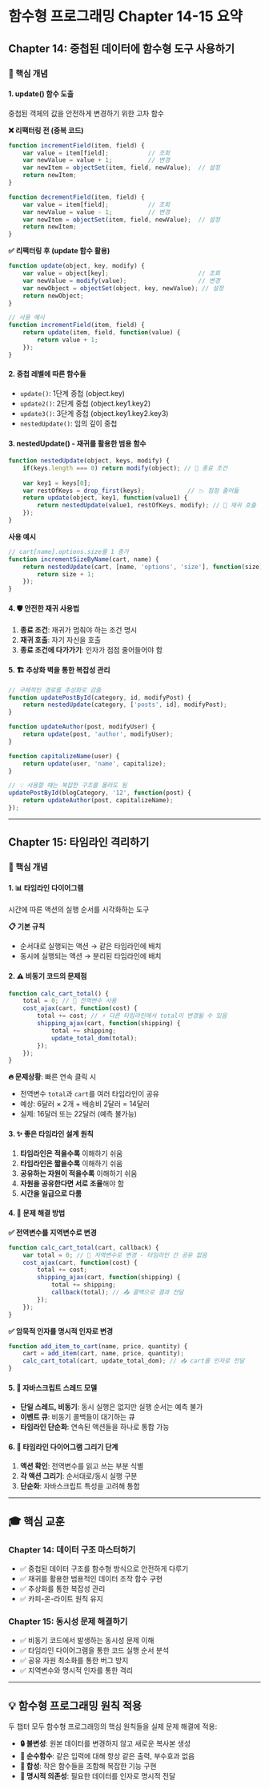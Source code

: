 # 함수형 프로그래밍 Chapter 14-15 요약

## Chapter 14: 중첩된 데이터에 함수형 도구 사용하기

### 🎯 핵심 개념

#### 1. update() 함수 도출

중첩된 객체의 값을 안전하게 변경하기 위한 고차 함수

**❌ 리팩터링 전 (중복 코드)**

```javascript
function incrementField(item, field) {
    var value = item[field];           // 조회
    var newValue = value + 1;          // 변경  
    var newItem = objectSet(item, field, newValue);  // 설정
    return newItem;
}

function decrementField(item, field) {
    var value = item[field];           // 조회
    var newValue = value - 1;          // 변경
    var newItem = objectSet(item, field, newValue);  // 설정  
    return newItem;
}
```

**✅ 리팩터링 후 (update 함수 활용)**

```javascript
function update(object, key, modify) {
    var value = object[key];                         // 조회
    var newValue = modify(value);                    // 변경
    var newObject = objectSet(object, key, newValue); // 설정
    return newObject;
}

// 사용 예시
function incrementField(item, field) {
    return update(item, field, function(value) {
        return value + 1;
    });
}
```

#### 2. 중첩 레벨에 따른 함수들

- `update()`: 1단계 중첩 (object.key)
- `update2()`: 2단계 중첩 (object.key1.key2)
- `update3()`: 3단계 중첩 (object.key1.key2.key3)
- `nestedUpdate()`: 임의 깊이 중첩

#### 3. nestedUpdate() - 재귀를 활용한 범용 함수

```javascript
function nestedUpdate(object, keys, modify) {
    if(keys.length === 0) return modify(object); // 🛑 종료 조건
    
    var key1 = keys[0];
    var restOfKeys = drop_first(keys);            // 📉 점점 줄어듦
    return update(object, key1, function(value1) {
        return nestedUpdate(value1, restOfKeys, modify); // 🔄 재귀 호출
    });
}
```

**사용 예시**

```javascript
// cart[name].options.size를 1 증가
function incrementSizeByName(cart, name) {
    return nestedUpdate(cart, [name, 'options', 'size'], function(size) {
        return size + 1;
    });
}
```

#### 4. 🛡️ 안전한 재귀 사용법

1. **종료 조건**: 재귀가 멈춰야 하는 조건 명시
2. **재귀 호출**: 자기 자신을 호출
3. **종료 조건에 다가가기**: 인자가 점점 줄어들어야 함

#### 5. 🏗️ 추상화 벽을 통한 복잡성 관리

```javascript
// 구체적인 경로를 추상화로 감춤
function updatePostById(category, id, modifyPost) {
    return nestedUpdate(category, ['posts', id], modifyPost);
}

function updateAuthor(post, modifyUser) {
    return update(post, 'author', modifyUser);
}

function capitalizeName(user) {
    return update(user, 'name', capitalize);
}

// 💡 사용할 때는 복잡한 구조를 몰라도 됨
updatePostById(blogCategory, '12', function(post) {
    return updateAuthor(post, capitalizeName);
});
```

---

## Chapter 15: 타임라인 격리하기

### 🎯 핵심 개념

#### 1. 📊 타임라인 다이어그램

시간에 따른 액션의 실행 순서를 시각화하는 도구

**📋 기본 규칙**

- 순서대로 실행되는 액션 → 같은 타임라인에 배치
- 동시에 실행되는 액션 → 분리된 타임라인에 배치

#### 2. ⚠️ 비동기 코드의 문제점

```javascript
function calc_cart_total() {
    total = 0; // 🚨 전역변수 사용
    cost_ajax(cart, function(cost) {
        total += cost; // ⚡ 다른 타임라인에서 total이 변경될 수 있음
        shipping_ajax(cart, function(shipping) {
            total += shipping;
            update_total_dom(total);
        });
    });
}
```

**🔥 문제상황**: 빠른 연속 클릭 시

- 전역변수 `total`과 `cart`를 여러 타임라인이 공유
- 예상: 6달러 × 2개 + 배송비 2달러 = 14달러
- 실제: 16달러 또는 22달러 (예측 불가능)

#### 3. ✨ 좋은 타임라인 설계 원칙

1. **타임라인은 적을수록** 이해하기 쉬움
2. **타임라인은 짧을수록** 이해하기 쉬움
3. **공유하는 자원이 적을수록** 이해하기 쉬움
4. **자원을 공유한다면 서로 조율**해야 함
5. **시간을 일급으로 다룸**

#### 4. 🔧 문제 해결 방법

**✅ 전역변수를 지역변수로 변경**

```javascript
function calc_cart_total(cart, callback) {
    var total = 0; // 🎯 지역변수로 변경 - 타임라인 간 공유 없음
    cost_ajax(cart, function(cost) {
        total += cost;
        shipping_ajax(cart, function(shipping) {
            total += shipping;
            callback(total); // 📤 콜백으로 결과 전달
        });
    });
}
```

**✅ 암묵적 인자를 명시적 인자로 변경**

```javascript
function add_item_to_cart(name, price, quantity) {
    cart = add_item(cart, name, price, quantity);
    calc_cart_total(cart, update_total_dom); // 📥 cart를 인자로 전달
}
```

#### 5. 🧵 자바스크립트 스레드 모델

- **단일 스레드, 비동기**: 동시 실행은 없지만 실행 순서는 예측 불가
- **이벤트 큐**: 비동기 콜백들이 대기하는 큐
- **타임라인 단순화**: 연속된 액션들을 하나로 통합 가능

#### 6. 📐 타임라인 다이어그램 그리기 단계

1. **액션 확인**: 전역변수를 읽고 쓰는 부분 식별
2. **각 액션 그리기**: 순서대로/동시 실행 구분
3. **단순화**: 자바스크립트 특성을 고려해 통합

---

## 🎓 핵심 교훈

### Chapter 14: 데이터 구조 마스터하기

- ✅ 중첩된 데이터 구조를 함수형 방식으로 안전하게 다루기
- ✅ 재귀를 활용한 범용적인 데이터 조작 함수 구현
- ✅ 추상화를 통한 복잡성 관리
- ✅ 카피-온-라이트 원칙 유지

### Chapter 15: 동시성 문제 해결하기

- ✅ 비동기 코드에서 발생하는 동시성 문제 이해
- ✅ 타임라인 다이어그램을 통한 코드 실행 순서 분석
- ✅ 공유 자원 최소화를 통한 버그 방지
- ✅ 지역변수와 명시적 인자를 통한 격리

---

## 💡 함수형 프로그래밍 원칙 적용

두 챕터 모두 함수형 프로그래밍의 핵심 원칙들을 실제 문제 해결에 적용:

- **🔒 불변성**: 원본 데이터를 변경하지 않고 새로운 복사본 생성
- **🧮 순수함수**: 같은 입력에 대해 항상 같은 출력, 부수효과 없음
- **🔗 합성**: 작은 함수들을 조합해 복잡한 기능 구현
- **📍 명시적 의존성**: 필요한 데이터를 인자로 명시적 전달